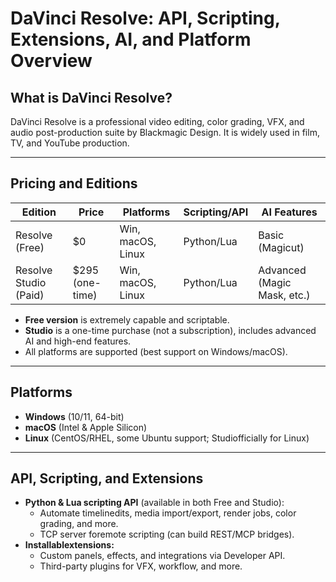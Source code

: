 # DaVinci Resolve: API, Scripting, Extensions, AI, and Platform Overview

## What is DaVinci Resolve?
DaVinci Resolve is a professional video editing, color grading, VFX, and audio post-production suite by Blackmagic Design. It is widely used in film, TV, and YouTube production.

---

## Pricing and Editions
| Edition                 | Price           | Platforms                  | Scripting/API | AI Features        |
|-------------------------|-----------------|----------------------------|---------------|--------------------|
| Resolve (Free)          | $0              | Win, macOS, Linux          | Python/Lua    | Basic (Magicut)  |
| Resolve Studio (Paid)   | $295 (one-time) | Win, macOS, Linux          | Python/Lua    | Advanced (Magic Mask, etc.) |

- **Free version** is extremely capable and scriptable.
- **Studio** is a one-time purchase (not a subscription), includes advanced AI and high-end features.
- All platforms are supported (best support on Windows/macOS).

---

## Platforms
- **Windows** (10/11, 64-bit)
- **macOS** (Intel & Apple Silicon)
- **Linux** (CentOS/RHEL, some Ubuntu support; Studiofficially for Linux)

---

## API, Scripting, and Extensions
- **Python & Lua scripting API** (available in both Free and Studio):
  - Automate timelinedits, media import/export, render jobs, color grading, and more.
  - TCP server foremote scripting (can build REST/MCP bridges).
- **Installablextensions:**
  - Custom panels, effects, and integrations via Developer API.
  - Third-party plugins for VFX, workflow, and more.



